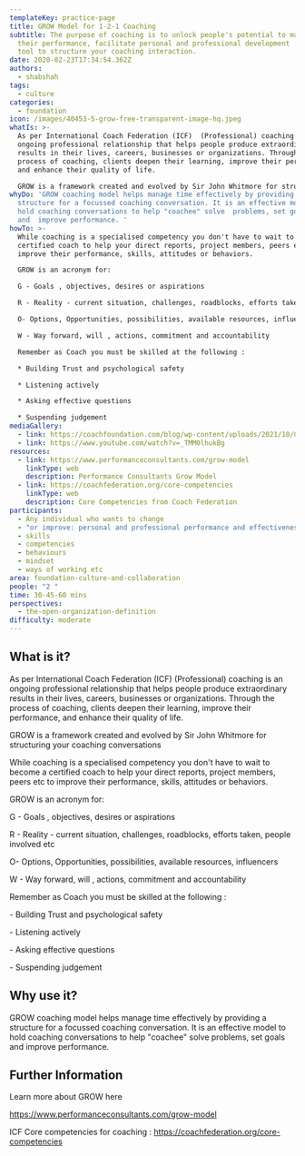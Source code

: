 ```yaml
---
templateKey: practice-page
title: GROW Model for 1-2-1 Coaching
subtitle: The purpose of coaching is to unlock people's potential to maximise
  their performance, facilitate personal and professional development . Here's a
  tool to structure your coaching interaction.
date: 2020-02-23T17:34:54.362Z
authors:
  - shabshah
tags:
  - culture
categories: 
  - foundation
icon: /images/40453-5-grow-free-transparent-image-hq.jpeg
whatIs: >-
  As per International Coach Federation (ICF)  (Professional) coaching is an
  ongoing professional relationship that helps people produce extraordinary
  results in their lives, careers, businesses or organizations. Through the
  process of coaching, clients deepen their learning, improve their performance,
  and enhance their quality of life.

  GROW is a framework created and evolved by Sir John Whitmore for structuring your coaching conversations
whyDo: 'GROW coaching model helps manage time effectively by providing a
  structure for a focussed coaching conversation. It is an effective model to
  hold coaching conversations to help "coachee" solve  problems, set goals
  and  improve performance. '
howTo: >-
  While coaching is a specialised competency you don't have to wait to become a
  certified coach to help your direct reports, project members, peers etc to
  improve their performance, skills, attitudes or behaviors. 

  GROW is an acronym for:

  G - Goals , objectives, desires or aspirations

  R - Reality - current situation, challenges, roadblocks, efforts taken, people involved etc

  O- Options, Opportunities, possibilities, available resources, influencers

  W - Way forward, will , actions, commitment and accountability

  Remember as Coach you must be skilled at the following :

  * Building Trust and psychological safety

  * Listening actively

  * Asking effective questions

  * Suspending judgement
mediaGallery:
  - link: https://coachfoundation.com/blog/wp-content/uploads/2021/10/Graphics-02-1-scaled.jpg
  - link: https://www.youtube.com/watch?v=_TMM0lhukBg
resources:
  - link: https://www.performanceconsultants.com/grow-model
    linkType: web
    description: Performance Consultants Grow Model
  - link: https://coachfederation.org/core-competencies
    linkType: web
    description: Core Competencies from Coach Federation
participants:
  - Any individual who wants to change
  - "or improve: personal and professional performance and effectiveness"
  - skills
  - competencies
  - behaviours
  - mindset
  - ways of working etc
area: foundation-culture-and-collaboration
people: "2 "
time: 30-45-60 mins
perspectives:
  - the-open-organization-definition
difficulty: moderate
---
```

## What is it?

As per International Coach Federation (ICF)  (Professional) coaching is an ongoing professional relationship that helps people produce extraordinary results in their lives, careers, businesses or organizations. Through the process of coaching, clients deepen their learning, improve their performance, and enhance their quality of life.

GROW is a framework created and evolved by Sir John Whitmore for structuring your coaching conversations

While coaching is a specialised competency you don't have to wait to become a certified coach to help your direct reports, project members, peers etc to improve their performance, skills, attitudes or behaviors.

GROW is an acronym for:

G - Goals , objectives, desires or aspirations

R - Reality - current situation, challenges, roadblocks, efforts taken, people involved etc

O- Options, Opportunities, possibilities, available resources, influencers

W - Way forward, will , actions, commitment and accountability

Remember as Coach you must be skilled at the following :

\- Building Trust and psychological safety

\- Listening actively

\- Asking effective questions

\- Suspending judgement

## Why use it?

GROW coaching model helps manage time effectively by providing a structure for a focussed coaching conversation. It is an effective model to hold coaching conversations to help "coachee" solve  problems, set goals and  improve performance.



## Further Information

Learn more about GROW here

<https://www.performanceconsultants.com/grow-model>

ICF Core competencies for coaching : <https://coachfederation.org/core-competencies>
